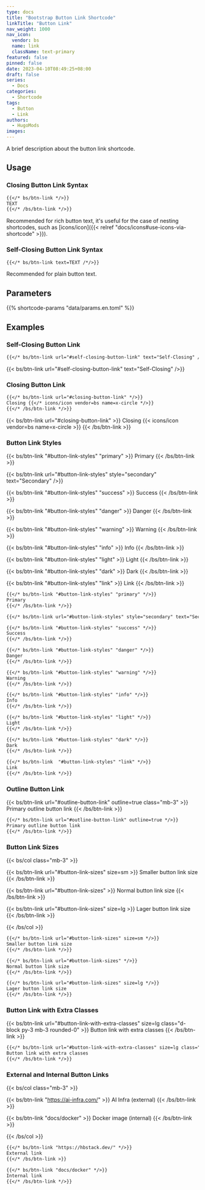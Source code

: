 ```yaml
---
type: docs
title: "Bootstrap Button Link Shortcode"
linkTitle: "Button Link"
nav_weight: 1000
nav_icon:
  vendor: bs
  name: link
  className: text-primary
featured: false
pinned: false
date: 2023-04-10T08:49:25+08:00
draft: false
series:
  - Docs
categories:
  - Shortcode
tags:
  - Button
  - Link
authors:
  - HugoMods
images:
---
```


A brief description about the button link shortcode.

<!--more-->

## Usage

### Closing Button Link Syntax

```markdown
{{</* bs/btn-link */>}}
TEXT
{{</* /bs/btn-link */>}}
```

Recommended for rich button text, it's useful for the case of nesting shortcodes, such as [icons/icon]({{< relref "docs/icons#use-icons-via-shortcode" >}}).

### Self-Closing Button Link Syntax

```markdown
{{</* bs/btn-link text=TEXT /*/>}}
```

Recommended for plain button text.

## Parameters

{{% shortcode-params "data/params.en.toml" %}}

## Examples

### Self-Closing Button Link

```markdown
{{</* bs/btn-link url="#self-closing-button-link" text="Self-Closing" /*/>}}
```

{{< bs/btn-link url="#self-closing-button-link" text="Self-Closing" />}}

### Closing Button Link

```markdown
{{</* bs/btn-link url="#closing-button-link" */>}}
Closing {{</* icons/icon vendor=bs name=x-circle */>}}
{{</* /bs/btn-link */>}}
```

{{< bs/btn-link url="#closing-button-link" >}}
Closing {{< icons/icon vendor=bs name=x-circle >}}
{{< /bs/btn-link >}}

### Button Link Styles

<div class="mb-3">
{{< bs/btn-link "#button-link-styles" "primary" >}}
Primary
{{< /bs/btn-link >}}

{{< bs/btn-link url="#button-link-styles" style="secondary" text="Secondary" />}}

{{< bs/btn-link "#button-link-styles" "success" >}}
Success
{{< /bs/btn-link >}}

{{< bs/btn-link "#button-link-styles" "danger" >}}
Danger
{{< /bs/btn-link >}}

{{< bs/btn-link "#button-link-styles" "warning" >}}
Warning
{{< /bs/btn-link >}}

{{< bs/btn-link "#button-link-styles" "info" >}}
Info
{{< /bs/btn-link >}}

{{< bs/btn-link "#button-link-styles" "light" >}}
Light
{{< /bs/btn-link >}}

{{< bs/btn-link "#button-link-styles" "dark" >}}
Dark
{{< /bs/btn-link >}}

{{< bs/btn-link  "#button-link-styles" "link" >}}
Link
{{< /bs/btn-link >}}
</div>

```markdown
{{</* bs/btn-link "#button-link-styles" "primary" */>}}
Primary
{{</* /bs/btn-link */>}}

{{</* bs/btn-link url="#button-link-styles" style="secondary" text="Secondary" /*/>}}

{{</* bs/btn-link "#button-link-styles" "success" */>}}
Success
{{</* /bs/btn-link */>}}

{{</* bs/btn-link "#button-link-styles" "danger" */>}}
Danger
{{</* /bs/btn-link */>}}

{{</* bs/btn-link "#button-link-styles" "warning" */>}}
Warning
{{</* /bs/btn-link */>}}

{{</* bs/btn-link "#button-link-styles" "info" */>}}
Info
{{</* /bs/btn-link */>}}

{{</* bs/btn-link "#button-link-styles" "light" */>}}
Light
{{</* /bs/btn-link */>}}

{{</* bs/btn-link "#button-link-styles" "dark" */>}}
Dark
{{</* /bs/btn-link */>}}

{{</* bs/btn-link  "#button-link-styles" "link" */>}}
Link
{{</* /bs/btn-link */>}}
```

### Outline Button Link

{{< bs/btn-link url="#outline-button-link" outline=true class="mb-3" >}}
Primary outline button link
{{< /bs/btn-link >}}

```markdown
{{</* bs/btn-link url="#outline-button-link" outline=true */>}}
Primary outline button link
{{</* /bs/btn-link */>}}
```

### Button Link Sizes

{{< bs/col class="mb-3" >}}

{{< bs/btn-link url="#button-link-sizes" size=sm >}}
Smaller button link size
{{< /bs/btn-link >}}

{{< bs/btn-link url="#button-link-sizes" >}}
Normal button link size
{{< /bs/btn-link >}}

{{< bs/btn-link url="#button-link-sizes" size=lg >}}
Lager button link size
{{< /bs/btn-link >}}

{{< /bs/col >}}

```markdown
{{</* bs/btn-link url="#button-link-sizes" size=sm */>}}
Smaller button link size
{{</* /bs/btn-link */>}}

{{</* bs/btn-link url="#button-link-sizes" */>}}
Normal button link size
{{</* /bs/btn-link */>}}

{{</* bs/btn-link url="#button-link-sizes" size=lg */>}}
Lager button link size
{{</* /bs/btn-link */>}}
```

### Button Link with Extra Classes

{{< bs/btn-link url="#button-link-with-extra-classes" size=lg class="d-block py-3 mb-3 rounded-0" >}}
Button link with extra classes
{{< /bs/btn-link >}}

```markdown
{{</* bs/btn-link url="#button-link-with-extra-classes" size=lg class="d-block py-3 rounded-0" */>}}
Button link with extra classes
{{</* /bs/btn-link */>}}
```

### External and Internal Button Links

{{< bs/col class="mb-3" >}}

{{< bs/btn-link "https://ai-infra.com/" >}}
AI Infra (external)
{{< /bs/btn-link >}}

{{< bs/btn-link "docs/docker" >}}
Docker image (internal)
{{< /bs/btn-link >}}

{{< /bs/col >}}

```markdown
{{</* bs/btn-link "https://hbstack.dev/" */>}}
External link
{{</* /bs/btn-link >}}

{{</* bs/btn-link "docs/docker" */>}}
Internal link
{{</* /bs/btn-link */>}}
```

